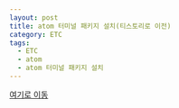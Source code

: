 ```yaml
---
layout: post
title: atom 터미널 패키지 설치(티스토리로 이전)
category: ETC
tags:
  - ETC
  - atom
  - atom 터미널 패키지 설치
---
```




[여기로 이동](https://lifetutorial.tistory.com/2)

